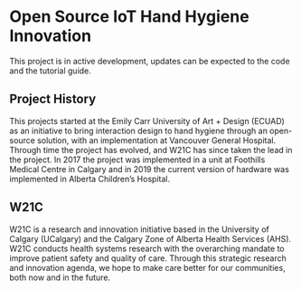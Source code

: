 # Open Source IoT Hand Hygiene Innovation

This project is in active development, updates can be expected to the code and the tutorial guide.

## Project History
This projects started at the Emily Carr University of Art + Design (ECUAD) as an initiative to bring interaction design to hand hygiene through an open-source solution, with an implementation at Vancouver General Hospital. Through time the project has evolved, and W21C has since taken the lead in the project. In 2017 the project was implemented in a unit at Foothills Medical Centre in Calgary and in 2019 the current version of hardware was implemented in Alberta Children’s Hospital. 

## W21C
W21C is a research and innovation initiative based in the University of Calgary (UCalgary) and the Calgary Zone of Alberta Health Services (AHS). W21C conducts health systems research with the overarching mandate to improve patient safety and quality of care. Through this strategic research and innovation agenda, we hope to make care better for our communities, both now and in the future.
